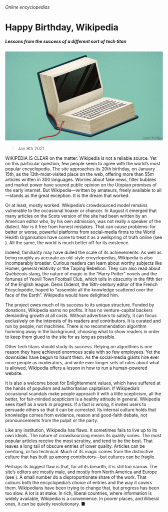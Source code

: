 ###### Online encyclopedias

# Happy Birthday, Wikipedia 

##### Lessons from the success of a different sort of tech titan 

![image](images/20210109_ldd003.jpg) 

> Jan 9th 2021 


WIKIPEDIA IS CLEAR on the matter: Wikipedia is not a reliable source. Yet on this particular question, few people seem to agree with the world’s most popular encyclopedia. The site approaches its 20th birthday, on January 15th, as the 13th-most-visited place on the web, offering more than 55m articles written in 300 languages. Worries about fake news, filter bubbles and market power have soured public opinion on the Utopian promises of the early internet. But Wikipedia—written by amateurs, freely available to all—stands as the great exception. It is the dream that worked.


Or at least, mostly worked. Wikipedia’s crowdsourced model remains vulnerable to the occasional hoaxer or chancer. In August it emerged that many articles on the Scots version of the site had been written by an American editor who, by his own admission, was not really a speaker of the dialect. Nor is it free from honest mistakes. That can cause problems: for better or worse, powerful platforms from social-media firms to the World Health Organisation have come to treat it as a wellspring of truth online (see ). All the same, the world is much better off for its existence.



Indeed, familiarity may have dulled the scale of its achievements. As well as being roughly as accurate as old-style encyclopedias, Wikipedia is also incomparably broader. Curious readers can learn about worthy subjects like Homer, general relativity or the Taiping Rebellion. They can also read about Québécois slang, the nature of magic in the “Harry Potter” novels and the fortunes of Yeovil Town Football Club, which toils in obscurity in the fifth tier of the English league. Denis Diderot, the 18th-century editor of the French Encyclopédie, hoped to “assemble all the knowledge scattered over the face of the Earth”. Wikipedia would have delighted him.


The project owes much of its success to its unique structure. Funded by donations, Wikipedia earns no profits. It has no venture-capital backers demanding growth at all costs. Without advertisers to satisfy, it can focus exclusively on the interests of its readers and contributors. It is curated and run by people, not machines. There is no recommendation algorithm humming away in the background, choosing what to show readers in order to keep them glued to the site for as long as possible.


Other tech titans should study its success. Relying on algorithms is one reason they have achieved enormous scale with so few employees. Yet the downsides have begun to haunt them. As the social-media giants hire ever more people as moderators, and write ever longer sets of rules about what is allowed, Wikipedia offers a lesson in how to run a human-powered website.


It is also a welcome boost for Enlightenment values, which have suffered at the hands of populism and authoritarian capitalism. If Wikipedia’s occasional scandals make people approach it with a little scepticism, all the better, for fair-minded scepticism is a healthy attitude in general. Wikipedia sees itself as a work in progress. If a fact is wrong, it invites users to persuade others so that it can be corrected. Its internal culture holds that knowledge comes from evidence, reason and good-faith debate, not pronouncements from the pulpit or the party.


Like any institution, Wikipedia has flaws. It sometimes fails to live up to its own ideals. The nature of crowdsourcing means its quality varies. The most popular articles receive the most scrutiny, and tend to be the best. That leaves a long tail of obscure entries of lower quality. Articles can be overlong, or too technical. Much of its magic comes from the distinctive culture that has built up among contributors—but cultures can be fragile.


Perhaps its biggest flaw is that, for all its breadth, it is still too narrow. The site’s editors are mostly male, and mostly from North America and Europe (see ). A small number do a disproportionate share of the work. That colours both the encyclopedia’s choice of entries and the way it covers them. Wikipedians have been trying to change that, but progress has been too slow. A lot is at stake. In rich, liberal countries, where information is widely available, Wikipedia is a convenience. In poorer places, and illiberal ones, it can be quietly revolutionary. ■

